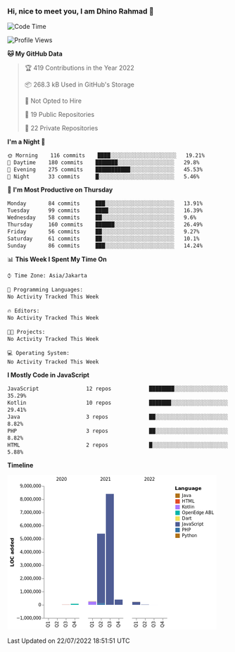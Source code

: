 ### Hi, nice to meet you, I am Dhino Rahmad 👋
<!--START_SECTION:waka-->
![Code Time](http://img.shields.io/badge/Code%20Time-0%20secs-blue)

![Profile Views](http://img.shields.io/badge/Profile%20Views-0-blue)

**🐱 My GitHub Data** 

> 🏆 419 Contributions in the Year 2022
 > 
> 📦 268.3 kB Used in GitHub's Storage 
 > 
> 🚫 Not Opted to Hire
 > 
> 📜 19 Public Repositories 
 > 
> 🔑 22 Private Repositories  
 > 
**I'm a Night 🦉** 

```text
🌞 Morning    116 commits    ████░░░░░░░░░░░░░░░░░░░░░   19.21% 
🌆 Daytime    180 commits    ███████░░░░░░░░░░░░░░░░░░   29.8% 
🌃 Evening    275 commits    ███████████░░░░░░░░░░░░░░   45.53% 
🌙 Night      33 commits     █░░░░░░░░░░░░░░░░░░░░░░░░   5.46%

```
📅 **I'm Most Productive on Thursday** 

```text
Monday       84 commits     ███░░░░░░░░░░░░░░░░░░░░░░   13.91% 
Tuesday      99 commits     ████░░░░░░░░░░░░░░░░░░░░░   16.39% 
Wednesday    58 commits     ██░░░░░░░░░░░░░░░░░░░░░░░   9.6% 
Thursday     160 commits    ██████░░░░░░░░░░░░░░░░░░░   26.49% 
Friday       56 commits     ██░░░░░░░░░░░░░░░░░░░░░░░   9.27% 
Saturday     61 commits     ██░░░░░░░░░░░░░░░░░░░░░░░   10.1% 
Sunday       86 commits     ███░░░░░░░░░░░░░░░░░░░░░░   14.24%

```


📊 **This Week I Spent My Time On** 

```text
⌚︎ Time Zone: Asia/Jakarta

💬 Programming Languages: 
No Activity Tracked This Week

🔥 Editors: 
No Activity Tracked This Week

🐱‍💻 Projects: 
No Activity Tracked This Week

💻 Operating System: 
No Activity Tracked This Week

```

**I Mostly Code in JavaScript** 

```text
JavaScript               12 repos            ████████░░░░░░░░░░░░░░░░░   35.29% 
Kotlin                   10 repos            ███████░░░░░░░░░░░░░░░░░░   29.41% 
Java                     3 repos             ██░░░░░░░░░░░░░░░░░░░░░░░   8.82% 
PHP                      3 repos             ██░░░░░░░░░░░░░░░░░░░░░░░   8.82% 
HTML                     2 repos             █░░░░░░░░░░░░░░░░░░░░░░░░   5.88%

```


**Timeline**

![Chart not found](https://raw.githubusercontent.com/Dhino12/Dhino12/master/charts/bar_graph.png) 


 Last Updated on 22/07/2022 18:51:51 UTC
<!--END_SECTION:waka-->
 
